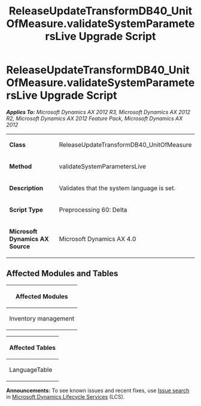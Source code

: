 ﻿---
title: ReleaseUpdateTransformDB40_UnitOfMeasure.validateSystemParametersLive Upgrade Script
TOCTitle: ReleaseUpdateTransformDB40_UnitOfMeasure.validateSystemParametersLive Upgrade Script
ms:assetid: aee41a41-ac61-62d9-2be6-8a2cc2d8663a
ms:mtpsurl: https://msdn.microsoft.com/en-us/library/JJ686549(v=AX.60)
ms:contentKeyID: 49710503
ms.date: 05/18/2015
mtps_version: v=AX.60
---

# ReleaseUpdateTransformDB40\_UnitOfMeasure.validateSystemParametersLive Upgrade Script 


_**Applies To:** Microsoft Dynamics AX 2012 R3, Microsoft Dynamics AX 2012 R2, Microsoft Dynamics AX 2012 Feature Pack, Microsoft Dynamics AX 2012_

<table>
<colgroup>
<col style="width: 50%" />
<col style="width: 50%" />
</colgroup>
<tbody>
<tr class="odd">
<td><p><strong>Class</strong></p></td>
<td><p>ReleaseUpdateTransformDB40_UnitOfMeasure</p></td>
</tr>
<tr class="even">
<td><p><strong>Method</strong></p></td>
<td><p>validateSystemParametersLive</p></td>
</tr>
<tr class="odd">
<td><p><strong>Description</strong></p></td>
<td><p>Validates that the system language is set.</p></td>
</tr>
<tr class="even">
<td><p><strong>Script Type</strong></p></td>
<td><p>Preprocessing 60: Delta</p></td>
</tr>
<tr class="odd">
<td><p><strong>Microsoft Dynamics AX Source</strong></p></td>
<td><p>Microsoft Dynamics AX 4.0</p></td>
</tr>
</tbody>
</table>


## Affected Modules and Tables

<table>
<colgroup>
<col style="width: 100%" />
</colgroup>
<thead>
<tr class="header">
<th><p>Affected Modules</p></th>
</tr>
</thead>
<tbody>
<tr class="odd">
<td><p>Inventory management</p></td>
</tr>
</tbody>
</table>


<table>
<colgroup>
<col style="width: 100%" />
</colgroup>
<thead>
<tr class="header">
<th><p>Affected Tables</p></th>
</tr>
</thead>
<tbody>
<tr class="odd">
<td><p>LanguageTable</p></td>
</tr>
</tbody>
</table>

  
**Announcements:** To see known issues and recent fixes, use [Issue search](http://go.microsoft.com/fwlink/?linkid=389258) in [Microsoft Dynamics Lifecycle Services](http://go.microsoft.com/fwlink/?linkid=306505) (LCS).

